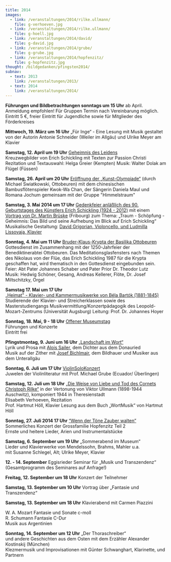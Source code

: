 ```yaml
---
title: 2014
images:
  - link: /veranstaltungen/2014/rilke.ullmann/
    file: g-verhoeven.jpg
  - link: /veranstaltungen/2014/rilke.ullmann/
    file: g-hoell.jpg
  - link: /veranstaltungen/2014/david/
    file: g-david.jpg
  - link: /veranstaltungen/2014/grube/
    file: g-grube.jpg
  - link: /veranstaltungen/2014/hopfenzitz/
    file: g-hopfenzitz.jpg
thought: /bildgedanken/pfingsten2014/
subnav:
  - text: 2013
    link: /veranstaltungen/2013/
  - text: 2014
    link: /veranstaltungen/2014/
---
```

 **Führungen und Bildbetrachtungen sonntags um 15 Uhr** ab April.   
Anmeldung empfohlen! Für Gruppen Termin nach Vereinbarung möglich.  Eintritt 5 €, freier Eintritt für Jugendliche sowie für Mitglieder des Förderkreises**Mittwoch, 19. März um 16 Uhr** „Für Inge“ - Eine Lesung mit Musikgestaltet von der Autorin Antonie Schneider (Weiler im Allgäu)und Ulrike Meyer am Klavier**Samstag, 12. April um 19 Uhr** [Geheimnis des Leidens](/veranstaltungen/2014/kreuzweg/)    Kreuzwegbilder von Erich Schickling mit Texten zur Passion Christi  Rezitation und Textauswahl: Helga Greier (Kempten)Musik: Walter Dolak am Flügel (Füssen)**Samstag, 26. April um 20 Uhr** [Eröffnung der „Kunst-Olympiade“](/veranstaltungen/2014/swiatkowski/) (durch Michael Swiatkowski, Ottobeuren) mit dem chinesischen Bambusflötenspieler Kwok-Wa Chan, der Sängerin Daniela Maul und Romana Jochum gemeinsam mit der Gruppe "Himmelstraum"**Samstag, 3. Mai 2014 um 17 Uhr** 
[Gedenkfeier anläßlich des 90. Geburtstages des Künstlers Erich Schickling (1924 - 2012)](/veranstaltungen/2014/gedenkfeier/)mit einem [Vortrag von Dr. Martin Brüske](/veranstaltungen/2014/gedenkfeier/noichl1/) (Fribourg) zum Thema:„Traum - Schöpfung - Geheimnis: Das Bild und seine Aufhebung im Blick auf Erich Schickling“Musikalische Gestaltung: [David Grigorian, Violoncello, und Ludmilla Lissovaja, Klavier](/veranstaltungen/2014/gedenkfeier/noichl2/)                                                                                                                                                                                                                                                                                                                                                                                                                **Sonntag, 4. Mai um 11 Uhr** [Bruder-Klaus-Krypta der Basilika Ottobeuren](/veranstaltungen/2014/krypta-ott/)
Gottesdienst im Zusammenhang mit der 1250-Jahrfeier der Benediktinerabtei Ottobeuren. Das Meditationsglasfensters nach Themen des Nikolaus von der Flüe, das Erich Schickling 1987 für die Krypta geschaffen hat, wird thematisch in den Gottesdienst eingebunden sein.Feier: Abt Pater Johannes Schaber und Pater Prior Dr. Theodor Lutz  
Musik: Hedwig Schöner, Gesang, Andreas Kellerer, Flöte, Dr. Josef Miltschitzky, Orgel**Samstag 17. Mai um 17 Uhr**  [„Heimat" - Klavier- und Kammermusikwerke von Béla Bartók (1881-1845)](/veranstaltungen/2014/bartok/)  Studierende der Klavier- und Streicherklassen sowie des Masterstudiengangs Musikvermittlung/Konzertpädagogik des Leopold-Mozart-Zentrums (Universität Augsburg)
Leitung: Prof. Dr. Johannes Hoyer

**Sonntag, 18. Mai, 9 - 18 Uhr**
[Offener Museumstag](/veranstaltungen/2014/museumstag/)  
Führungen und Konzerte  
Eintritt frei**Pfingstmontag, 9. Juni um 16 Uhr** [„Landschaft im Wort“](/veranstaltungen/2014/sailer/sailerplakat/)  Lyrik und Prosa mit [Alois Sailer](/veranstaltungen/2014/sailer/), dem Dichter aus dem Donauried    Musik auf der Zither mit [Josef Bichlmair](/veranstaltungen/2014/bichlmair/), dem Bildhauer und Musiker aus dem Unterallgäu**Sonntag, 6. Juli um 17 Uhr** [ViolinSoloKonzert](/veranstaltungen/2014/grube/)   Juwelen der Violinliteratur mit Prof. Michael Grube (Ecuador/ Überlingen)

**Samstag, 12. Juli um 18 Uhr**
[„Die Weise von Liebe und Tod des Cornets Christoph Rilke“](/veranstaltungen/2014/rilke.ullmann/) in der Vertonung von Viktor Ullmann (1898-1944 Auschwitz), komponiert 1944 in Theresienstadt  
Elisabeth Verhoeven, Rezitation     
Prof. Hartmut Höll, Klavier 
Lesung aus dem Buch „WortMusik“ von Hartmut Höll
**Sonntag, 27. Juli 2014 17 Uhr** [“Wenn der Töne Zauber walten”](/veranstaltungen/2014/hopfenzitz/)  Sommerliches Konzert der Grossfamilie Hopfenzitz Teil 2  Ernste und heitere Lieder, Arien und Instrumentalstücke**Samstag, 6. September um 19 Uhr** „Sommerabend im Museum“  Lieder und Klavierwerke von Mendelssohn, Brahms, Mahler u.a.  mit Susanne Schlegel, Alt; Ulrike Meyer, Klavier**12. - 14. September** Eggisrieder Seminar für „Musik und Transzendenz“  (Gesamtprogramm des Seminares auf Anfrage!)**Freitag, 12. September um 18 Uhr** Konzert der Teilnehmer
**Samstag, 13. September um 10 Uhr** Vortrag über „Fantasie und Transzendenz“  **Samstag, 13. September um 18 Uhr** Klavierabend mit Carmen Piazzini
  W. A. Mozart		Fantasie und Sonate c-moll  R. Schumann		Fantasie C-Dur  Musik aus Argentinien

**Sonntag, 14. September um 12 Uhr** „Der Thoraschreiber“   
und andere Geschichten aus dem Osten mit dem Erzähler Alexander Kostinskij (München)  
Klezmermusik und Improvisationen mit Günter Schwanghart, Klarinette, und Partnern
